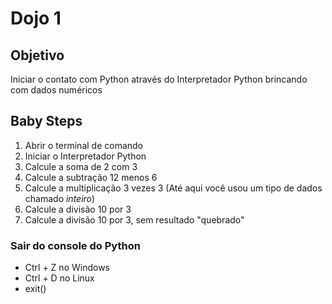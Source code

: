 # Dojo 1


## Objetivo
Iniciar o contato com Python através do Interpretador Python brincando com dados numéricos


## Baby Steps
1. Abrir o terminal de comando
2. Iniciar o Interpretador Python
3. Calcule a soma de 2 com 3
4. Calcule a subtração 12 menos 6
5. Calcule a multiplicação 3 vezes 3 (Até aqui você usou um tipo de dados chamado *inteiro*)
6. Calcule a divisão 10 por 3 
7. Calcule a divisão 10 por 3, sem resultado "quebrado" 




###  Sair do console do Python 
* Ctrl + Z no Windows
* Ctrl + D no Linux
* exit() 








